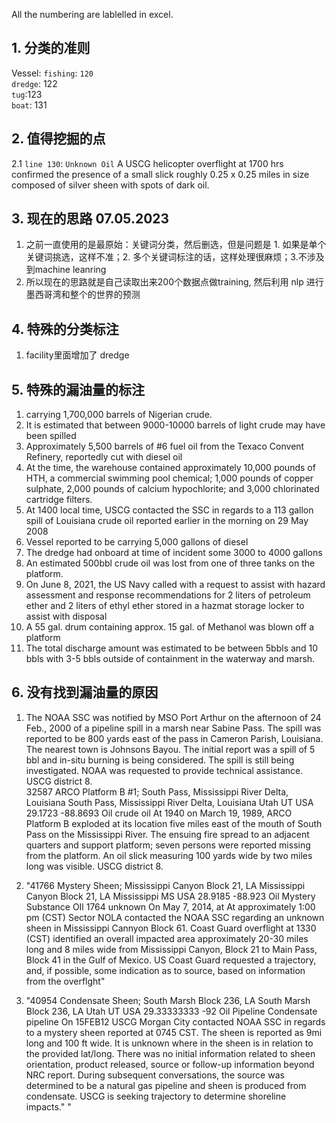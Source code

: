 All the numbering are lablelled in excel.

## 1. 分类的准则
Vessel: `fishing`: `120` <br>
        `dredge`: 122 <br>
        `tug`:123 <br>
        `boat`: 131 <br>
        
## 2. 值得挖掘的点

2.1 `line 130`: `Unknown Oil` A USCG helicopter overflight at 1700 hrs confirmed the presence of a small slick roughly 0.25 x 0.25 miles in size composed of silver sheen with spots of dark oil. <br>

## 3. 现在的思路 07.05.2023 <br>

1. 之前一直使用的是最原始：关键词分类，然后删选，但是问题是 1. 如果是单个关键词挑选，这样不准；2. 多个关键词标注的话，这样处理很麻烦；3.不涉及到machine leanring <br>
2. 所以现在的思路就是自己读取出来200个数据点做training, 然后利用 nlp 进行墨西哥湾和整个的世界的预测 <br>

## 4. 特殊的分类标注 <br>

1. facility里面增加了 dredge <br>


## 5. 特殊的漏油量的标注 <br>

1.  carrying 1,700,000 barrels of Nigerian crude.
2.  It is estimated that between 9000-10000 barrels of light crude may have been spilled
3.  Approximately 5,500 barrels of #6 fuel oil from the Texaco Convent Refinery, reportedly cut with diesel oil
4.   At the time, the warehouse contained approximately 10,000 pounds of HTH, a commercial swimming pool chemical; 1,000 pounds of copper sulphate, 2,000 pounds of calcium hypochlorite; and 3,000 chlorinated cartridge filters.
5.   At 1400 local time, USCG contacted the SSC in regards to a 113 gallon spill of Louisiana crude oil reported earlier in the morning on 29 May 2008
6.   Vessel reported to be carrying 5,000 gallons of diesel
7.   The dredge had onboard at time of incident some 3000 to 4000 gallons
8.   An estimated 500bbl crude oil was lost from one of three tanks on the platform.
9.   On June 8, 2021, the US Navy called with a request to assist with hazard assessment and response recommendations for 2 liters of petroleum ether and 2 liters of ethyl ether stored in a hazmat storage locker to assist with disposal
10.   A 55 gal. drum containing approx. 15 gal. of Methanol was blown off a platform
11.   The total discharge amount was estimated to be between 5bbls and 10 bbls with 3-5 bbls outside of containment in the waterway and marsh.

## 6. 没有找到漏油量的原因 <br>
1. The NOAA SSC was notified by MSO Port Arthur on the afternoon of 24 Feb., 2000 of a pipeline spill in a marsh near Sabine Pass.  The spill was reported to be 800 yards east of the pass in Cameron Parish, Louisiana.  The nearest town is Johnsons Bayou.  The initial report was a spill of 5 bbl and in-situ burning is being considered.  The spill is still being investigated.  NOAA was requested to provide technical assistance.  USCG district 8. <br>
32587	ARCO Platform B #1; South Pass, Mississippi River Delta, Louisiana	South Pass, Mississippi River Delta, Louisiana	Utah	UT	USA	29.1723	-88.8693	Oil		crude oil			At 1940 on March 19, 1989, ARCO Platform B exploded at its location five miles east of the mouth of South Pass on the  Mississippi River.  The ensuing fire spread to an adjacent quarters and support platform; seven persons were reported missing from the platform.  An oil slick measuring 100 yards wide by two miles long was visible.  USCG district 8.

2. "41766	Mystery Sheen; Mississippi Canyon Block 21, LA	Mississippi Canyon Block 21, LA	Mississippi	MS	USA	28.9185	-88.923	Oil	Mystery Substance	OIl	1764	unknown	On May 7, 2014, at At approximately 1:00 pm (CST) Sector NOLA contacted the NOAA SSC regarding an unknown sheen in Mississippi Cannyon Block 61. Coast Guard overflight at 1330 (CST) identified an overall impacted area approximately 20-30 miles long and 8 miles wide from Mississippi Canyon, Block 21 to Main Pass, Block 41 in the Gulf of Mexico. US Coast Guard requested a trajectory, and, if possible, some indication as to source, based on information from the overflght"

3. "40954	Condensate Sheen; South Marsh Block 236, LA	South Marsh Block 236, LA	Utah	UT	USA	29.33333333	-92	Oil	Pipeline	Condensate		pipeline	On 15FEB12 USCG Morgan City contacted NOAA SSC in regards to a mystery sheen reported at 0745 CST. The sheen is reported as 9mi long and 100 ft wide. It is unknown where in the sheen is in relation to the provided lat/long. There was no initial information related to sheen orientation, product released, source  or follow-up information beyond NRC report. During subsequent conversations, the source was determined to be a natural gas pipeline and sheen is produced from condensate. USCG is seeking trajectory to determine shoreline impacts."
"


